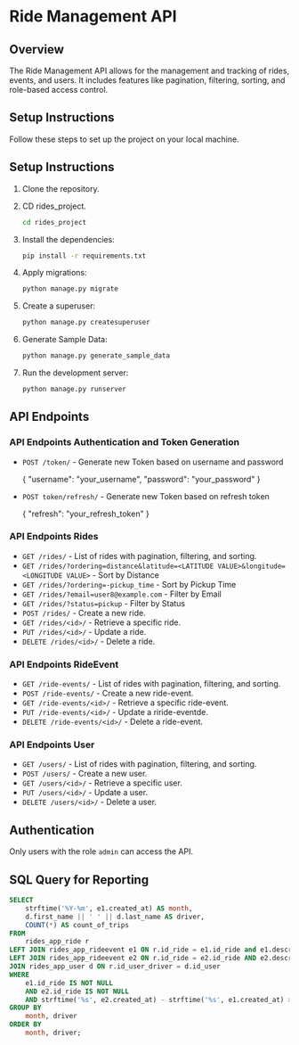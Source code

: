 
# Ride Management API


## Overview

The Ride Management API allows for the management and tracking of rides, events, and users. It includes features like pagination, filtering, sorting, and role-based access control.

## Setup Instructions

Follow these steps to set up the project on your local machine.

## Setup Instructions

1. Clone the repository.

2. CD rides_project.
    ```bash
    cd rides_project
    ```

3. Install the dependencies:
    ```bash
    pip install -r requirements.txt
    ```

4. Apply migrations:
    ```bash
    python manage.py migrate
    ```

5. Create a superuser:
    ```bash
    python manage.py createsuperuser
    ```

6. Generate Sample Data:
    ```bash
    python manage.py generate_sample_data
    ```
    
7. Run the development server:
    ```bash
    python manage.py runserver
    ```


## API Endpoints

### API Endpoints Authentication and Token Generation

- `POST /token/` - Generate new Token based on username and password
    
    {
        "username": "your_username",
        "password": "your_password"
    }

  
- `POST token/refresh/` - Generate new Token based on refresh token
    
    {
        "refresh": "your_refresh_token"
    }


### API Endpoints Rides

- `GET /rides/` - List of rides with pagination, filtering, and sorting.
- `GET /rides/?ordering=distance&latitude=<LATITUDE VALUE>&longitude=<LONGITUDE VALUE>` - Sort by Distance
- `GET /rides/?ordering=-pickup_time` - Sort by Pickup Time
- `GET /rides/?email=user8@example.com` - Filter by Email
- `GET /rides/?status=pickup` - Filter by Status
- `POST /rides/` - Create a new ride.
- `GET /rides/<id>/` - Retrieve a specific ride.
- `PUT /rides/<id>/` - Update a ride.
- `DELETE /rides/<id>/` - Delete a ride.


### API Endpoints RideEvent

- `GET /ride-events/` - List of rides with pagination, filtering, and sorting.
- `POST /ride-events/` - Create a new ride-event.
- `GET /ride-events/<id>/` - Retrieve a specific ride-event.
- `PUT /ride-events/<id>/` - Update a riride-eventde.
- `DELETE /ride-events/<id>/` - Delete a ride-event.


### API Endpoints User

- `GET /users/` - List of rides with pagination, filtering, and sorting.
- `POST /users/` - Create a new user.
- `GET /users/<id>/` - Retrieve a specific user.
- `PUT /users/<id>/` - Update a user.
- `DELETE /users/<id>/` - Delete a user.



## Authentication
Only users with the role `admin` can access the API.



## SQL Query for Reporting

```sql
SELECT
    strftime('%Y-%m', e1.created_at) AS month,
    d.first_name || ' ' || d.last_name AS driver,
    COUNT(*) AS count_of_trips
FROM
    rides_app_ride r
LEFT JOIN rides_app_rideevent e1 ON r.id_ride = e1.id_ride and e1.description = 'Status changed to pickup'
LEFT JOIN rides_app_rideevent e2 ON r.id_ride = e2.id_ride AND e2.description = 'Status changed to dropoff'
JOIN rides_app_user d ON r.id_user_driver = d.id_user
WHERE
    e1.id_ride IS NOT NULL
    AND e2.id_ride IS NOT NULL
    AND strftime('%s', e2.created_at) - strftime('%s', e1.created_at) > 3600
GROUP BY
    month, driver
ORDER BY
    month, driver;

